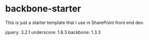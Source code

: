 # backbone-starter

This is just a starter template that I use in SharePoint front end dev.

jquery: 3.2.1
underscore: 1.8.3
backbone: 1.3.3